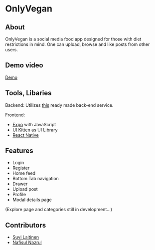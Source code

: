 # OnlyVegan
## About
OnlyVegan is a social media food app designed for those with diet restrictions in mind. One can upload, browse and like posts from other users.

## Demo video
[Demo](https://users.metropolia.fi/~suvisl/OnlyVegan/)

## Tools, Libaries
Backend: Utilizes [this](https://media.mw.metropolia.fi/wbma/docs/) ready made back-end service.

Frontend: 
- [Expo](https://expo.dev/) with JavaScript
- [UI Kitten](https://akveo.github.io/react-native-ui-kitten/) as UI Library
- [React Native](https://reactnative.dev/)

## Features
- Login
- Register
- Home feed
- Bottom Tab navigation
- Drawer
- Upload post
- Profile
- Modal details page

(Explore page and categories still in development...)

## Contributors
- [Suvi Laitinen](https://github.com/Sofvi)
- [Nafisul Nazrul](https://github.com/nafitus)
